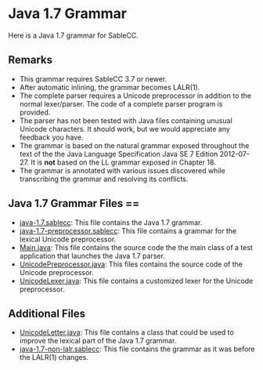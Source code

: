 ---
---
# Java 1.7 Grammar

Here is a Java 1.7 grammar for SableCC.

## Remarks

* This grammar requires SableCC 3.7 or newer.
* After automatic inlining, the grammar becomes LALR(1).
* The complete parser requires a Unicode preprocessor in addition to the normal lexer/parser. The code of a complete parser program is provided.
* The parser has not been tested with Java files containing unusual Unicode characters. It should work, but we would appreciate any feedback you have.
* The grammar is based on the natural grammar exposed throughout the text of the the Java Language Specification Java SE 7 Edition 2012-07-27. It is **not** based on the LL grammar exposed in Chapter 18.
* The grammar is annotated with various issues discovered while transcribing the grammar and resolving its conflicts.

## Java 1.7 Grammar Files ==

* [java-1.7.sablecc](java-1.7.sablecc): This file contains the Java 1.7 grammar.
* [java-1.7-preprocessor.sablecc](java-1.7-preprocessor.sablecc): This file contains a grammar for the lexical Unicode preprocessor.
* [Main.java](Main.java): This file contains the source code the the main class of a test application that launches the Java 1.7 parser.
* [UnicodePreprocessor.java](UnicodePreprocessor.java): This files contains the source code of the Unicode preprocessor.
* [UnicodeLexer.java](UnicodeLexer.java): This file contains a customized lexer for the Unicode preprocessor.

## Additional Files

* [UnicodeLetter.java](UnicodeLetter.java): This file contains a class that could be used to improve the lexical part of the Java 1.7 grammar.
* [java-1.7-non-lalr.sablecc](java-1.7-non-lalr.sablecc): This file contains the grammar as it was before the LALR(1) changes.

